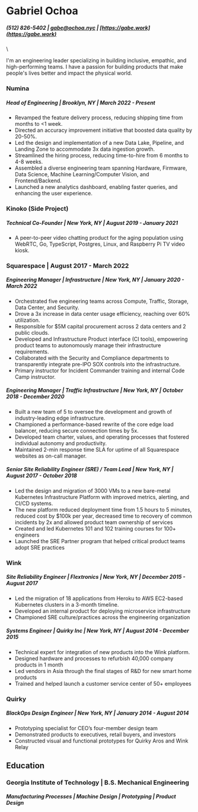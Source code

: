 # Gabriel Ochoa
##### (512) 826-5402 |  [gabe@ochoa.nyc](mailto:gabe@ochoa.nyc) | [https://gabe.work](https://gabe.work)

\

I'm an engineering leader specializing in building inclusive, empathic, and high-performing teams. I have a passion for building products that make people's lives better and impact the physical world.

### Numina 
##### Head of Engineering | Brooklyn, NY | March 2022 - Present
- Revamped the feature delivery process, reducing shipping time from months to <1 week.
- Directed an accuracy improvement initiative that boosted data quality by 20-50%.
- Led the design and implementation of a new Data Lake, Pipeline, and Landing Zone to accommodate 3x data ingestion growth.
- Streamlined the hiring process, reducing time-to-hire from 6 months to 4-8 weeks.
- Assembled a diverse engineering team spanning Hardware, Firmware, Data Science, Machine Learning/Computer Vision, and Frontend/Backend.
- Launched a new analytics dashboard, enabling faster queries, and enhancing the user experience.

### Kinoko (Side Project)
##### Technical Co-Founder | New York, NY | August 2019 - January 2021
- A peer-to-peer video chatting product for the aging population using WebRTC, Go, TypeScript, Postgres, Linux, and Raspberry Pi TV video kiosk.

### Squarespace | August 2017 - March 2022
##### Engineering Manager | Infrastructure | New York, NY | January 2020 - March 2022 
- Orchestrated five engineering teams across Compute, Traffic, Storage, Data Center, and Security.
- Drove a 3x increase in data center usage efficiency, reaching over 60% utilization.
- Responsible for $5M capital procurement across 2 data centers and 2 public clouds.
- Developed and Infrastructure Product interface (CI tools), empowering product teams to autonomously manage their infrastructure requirements.
- Collaborated with the Security and Compliance departments to transparently integrate pre-IPO SOX controls into the infrastructure.
- Primary instructor for Incident Commander training and internal Code Camp instructor.

##### Engineering Manager | Traffic Infrastructure | New York, NY | October 2018 - December 2020
- Built a new team of 5 to oversee the development and growth of industry-leading edge infrastructure.
- Championed a performance-based rewrite of the core edge load balancer, reducing secure connection times by 5x.
- Developed team charter, values, and operating processes that fostered individual autonomy and productivity.
- Maintained 2-min response time SLA for uptime of all Squarespace websites as on-call manager.

##### Senior Site Reliability Engineer (SRE) / Team Lead | New York, NY | August 2017 - October 2018 
- Led the design and migration of 3000 VMs to a new bare-metal Kubernetes Infrastructure Platform with improved metrics, alerting, and CI/CD systems.
- The new platform reduced deployment time from 1.5 hours to 5 minutes, reduced cost by $100k per year, decreased time to recovery of common incidents by 2x and allowed product team ownership of services
- Created and led Kubernetes 101 and 102 training courses for 100+ engineers
- Launched the SRE Partner program that helped critical product teams adopt SRE practices

### Wink
##### Site Reliability Engineer | Flextronics | New York, NY | December 2015 - August 2017 
- Led the migration of 18 applications from Heroku to AWS EC2-based Kubernetes clusters in a 3-month timeline.
- Developed an internal product for deploying microservice infrastructure
- Championed SRE culture/practices across the engineering organization

##### Systems Engineer | Quirky Inc | New York, NY | August 2014 - December 2015 
- Technical expert for integration of new products into the Wink platform.
- Designed hardware and processes to refurbish 40,000 company products in 1 month
- Led vendors in Asia through the final stages of R&D for new smart home products
- Trained and helped launch a customer service center of 50+ employees

### Quirky 
##### BlackOps Design Engineer | New York, NY | January 2014 - August 2014 
- Prototyping specialist for CEO’s four-member design team
- Demonstrated products to executives, retail buyers, and investors
- Constructed visual and functional prototypes for Quirky Aros and Wink Relay

## Education

### Georgia Institute of Technology | B.S. Mechanical Engineering 
##### Manufacturing Processes | Machine Design | Prototyping | Product Design